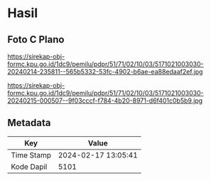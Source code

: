 # Hasil

## Foto C Plano

https://sirekap-obj-formc.kpu.go.id/1dc9/pemilu/pdpr/51/71/02/10/03/5171021003030-20240214-235811--565b5332-53fc-4902-b6ae-ea88edaaf2ef.jpg

https://sirekap-obj-formc.kpu.go.id/1dc9/pemilu/pdpr/51/71/02/10/03/5171021003030-20240215-000507--9f03cccf-f784-4b20-8971-d6f401c0b5b9.jpg


## Metadata

| Key        | Value               |
| ---------- | ------------------- |
| Time Stamp | 2024-02-17 13:05:41 |
| Kode Dapil | 5101                |



